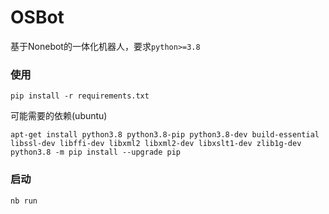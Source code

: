 # OSBot

基于Nonebot的一体化机器人，要求`python>=3.8`

### 使用

```shell
pip install -r requirements.txt
```

可能需要的依赖(ubuntu)

```shell
apt-get install python3.8 python3.8-pip python3.8-dev build-essential libssl-dev libffi-dev libxml2 libxml2-dev libxslt1-dev zlib1g-dev
python3.8 -m pip install --upgrade pip
```

### 启动

```SHELL
nb run
```
